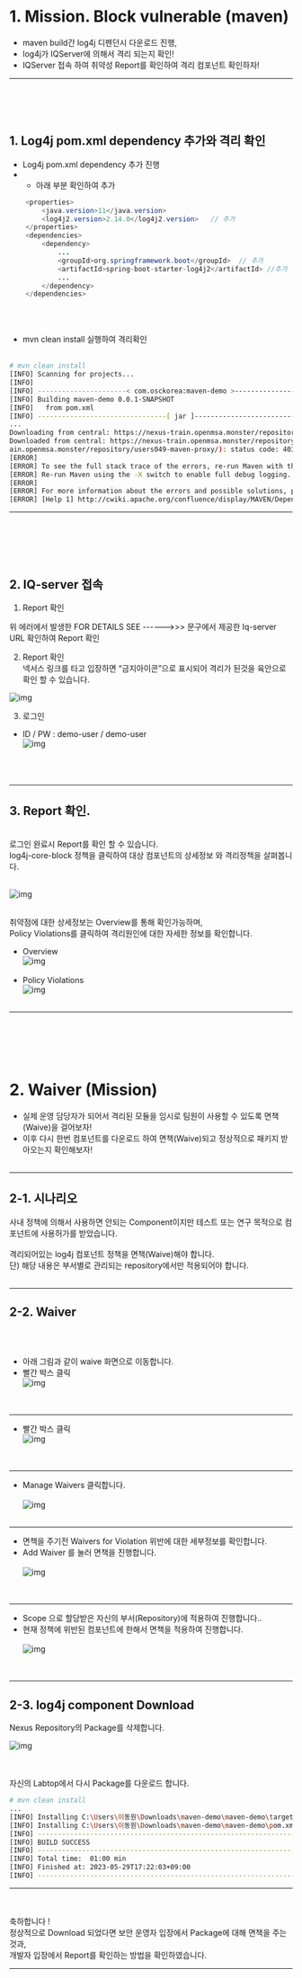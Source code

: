 # 1. Mission. Block vulnerable (maven)
* maven build간 log4j 디펜던시 다운로드 진행,
* log4j가 IQServer에 의해서 격리 되는지 확인! 
* IQServer 접속 하여 취약성 Report를 확인하여 격리 컴포넌트 확인하자! 
---
<br><br><br>
## 1. Log4j pom.xml dependency 추가와 격리 확인
* Log4j pom.xml dependency 추가 진행 
* * 아래 부분 확인하여 추가
``` java
	<properties>
		<java.version>11</java.version>
		<log4j2.version>2.14.0</log4j2.version>   // 추가
	</properties>
	<dependencies>
        <dependency>
            ...
            <groupId>org.springframework.boot</groupId>  // 추가
            <artifactId>spring-boot-starter-log4j2</artifactId> //추가
            ...
        </dependency>
	</dependencies>

```
<br><br>
* mvn clean install 실행하여 격리확인 <br><br>
``` bash
# mvn clean install 
[INFO] Scanning for projects...
[INFO] 
[INFO] ----------------------< com.osckorea:maven-demo >-----------------------
[INFO] Building maven-demo 0.0.1-SNAPSHOT
[INFO]   from pom.xml
[INFO] --------------------------------[ jar ]---------------------------------
...
Downloading from central: https://nexus-train.openmsa.monster/repository/users049-maven-proxy/org/apache/apache/21/apache-21.pom
Downloaded from central: https://nexus-train.openmsa.monster/repository/users049-maven-proxy/org/apache/apache/21/apache-21.pom (17 kB at 56 kB/s)
ain.openmsa.monster/repository/users049-maven-proxy/): status code: 403, reason phrase: -------------------->>> REQUESTED ITEM IS QUARANTINED -------------------->>> FOR DETAILS SEE ------>>> http://iq-train.openmsa.monster:8070/ui/links/repositories/quarantinedComponent/OTBhYmNlODc3YzJkNDlhOGJmZDE2OGFmMWQ0MjU5ZTQ <<<------ (403) -> [Help 1]
[ERROR]
[ERROR] To see the full stack trace of the errors, re-run Maven with the -e switch.
[ERROR] Re-run Maven using the -X switch to enable full debug logging.
[ERROR]
[ERROR] For more information about the errors and possible solutions, please read the following articles:
[ERROR] [Help 1] http://cwiki.apache.org/confluence/display/MAVEN/DependencyResolutionException
```
---



<br><br><br><br>
## 2. IQ-server 접속
1.  Report 확인 

위 에러에서 발생한 FOR DETAILS SEE ------>>>  문구에서 제공한 Iq-server URL 확인하여 Report 확인 


2. Report 확인 <br>
넥서스 링크를 타고 입장하면 “금지아이콘”으로 표시되어 격리가 된것을 육안으로 확인 할 수 있습니다.

![img](https://github.com/OSCKOREA-WORKSHOP/NEXUS-FIREWALL-202306/blob/master/img/nexus_fw_img/1-nexus-repo-quarantine-icon.png)

3. 로그인
* ID / PW : demo-user / demo-user <br>
![img](https://github.com/OSCKOREA-WORKSHOP/NEXUS-FIREWALL-202306/blob/master/img/iq-server-login.png)
<br><br><br><br>
---
## 3. Report 확인.
<br> 
로그인 완료시 Report를 확인 할 수 있습니다.<br>
log4j-core-block 정책을 클릭하여 대상 컴포넌트의 상세정보 와 격리정책을 살펴봅니다. <br><br>

![img](https://github.com/OSCKOREA-WORKSHOP/NEXUS-FIREWALL-202306/blob/master/img/nexus_fw_img/2-iqserver-report.png) <br><br>

취약점에 대한 상세정보는 Overview를 통해 확인가능하며,   
Policy Violations를 클릭하여 격리원인에 대한 자세한 정보를 확인합니다.
* Overview <br>
![img](https://github.com/OSCKOREA-WORKSHOP/NEXUS-FIREWALL-202306/blob/master/img/nexus_fw_img/3-report-overview.png) <br><br>
* Policy Violations <br>
![img](https://github.com/OSCKOREA-WORKSHOP/NEXUS-FIREWALL-202306/blob/master/img/nexus_fw_img/4-policy-violations.png) <br><br>

---

<br><br><br><br>
# 2. Waiver (Mission)
* 실제 운영 담당자가 되어서 격리된 모듈을 임시로 팀원이 사용할 수 있도록 면책(Waive)을 걸어보자!
* 이후 다시 한번 컴포넌트를 다운로드 하여 면책(Waive)되고 정상적으로 패키지 받아오는지 확인해보자!
<br><br>

---

## 2-1. 시나리오

사내 정책에 의해서 사용하면 안되는 Component이지만 테스트 또는 연구 목적으로 컴포넌트에 사용허가를 받았습니다. <br><br>
격리되어있는 log4j 컴포넌트 정책을 면책(Waive)해야 합니다.<br>
단) 해당 내용은 부서별로 관리되는 repository에서만 적용되어야 합니다. <br><br>

---

## 2-2. Waiver
<br><br>

* 아래 그림과 같이 waive 화면으로 이동합니다. <br>
* 빨간 박스 클릭 <br>
![img](https://github.com/OSCKOREA-WORKSHOP/NEXUS-FIREWALL-202306/blob/master/img/nexus_fw_img/2-iqserver-report.png) <br><br><br>

---

* 빨간 박스 클릭 <br>
![img](https://github.com/OSCKOREA-WORKSHOP/NEXUS-FIREWALL-202306/blob/master/img/nexus_fw_img/4-policy-violations.png) <br><br><br>

---

* Manage Waivers 클릭합니다. <br><br>
![img](https://github.com/OSCKOREA-WORKSHOP/NEXUS-FIREWALL-202306/blob/master/img/nexus_fw_img/5-manage-waivers.png) <br><br>

---

* 면책을 주기전 Waivers for Violation 위반에 대한 세부정보를 확인합니다.
* Add Waiver 를 눌러 면책을 진행합니다. <br><br>
![img](https://github.com/OSCKOREA-WORKSHOP/NEXUS-FIREWALL-202306/blob/master/img/nexus_fw_img/6-add-waiver.png) <br><br><br>

---

* Scope 으로 할당받은 자신의 부서(Repository)에 적용하여 진행합니다..
* 현재 정책에 위반된 컴포넌트에 한해서 면책을 적용하여 진행합니다.<br><br>
![img](https://github.com/OSCKOREA-WORKSHOP/NEXUS-FIREWALL-202306/blob/master/img/nexus_fw_img/7-wavie-create.png) <br><br><br>


---

## 2-3. log4j component Download

Nexus Repository의 Package를 삭제합니다.

![img](https://github.com/OSCKOREA-WORKSHOP/NEXUS-FIREWALL-202306/blob/master/img/nexus_fw_img/8-log4j-dependency-remove.png) <br><br><br>

자신의 Labtop에서 다시 Package를 다운로드 합니다.

``` bash
# mvn clean install
...
[INFO] Installing C:\Users\이동원\Downloads\maven-demo\maven-demo\target\maven-demo-0.0.1-SNAPSHOT.jar to C:\Users\이동원\.m2\repository\com\osckorea\maven-demo\0.0.1-SNAPSHOT\maven-demo-0.0.1-SNAPSHOT.jar
[INFO] Installing C:\Users\이동원\Downloads\maven-demo\maven-demo\pom.xml to C:\Users\이동원\.m2\repository\com\osckorea\maven-demo\0.0.1-SNAPSHOT\maven-demo-0.0.1-SNAPSHOT.pom
[INFO] ------------------------------------------------------------------------
[INFO] BUILD SUCCESS
[INFO] ------------------------------------------------------------------------
[INFO] Total time:  01:00 min
[INFO] Finished at: 2023-05-29T17:22:03+09:00
[INFO] ------------------------------------------------------------------------
```

---
<br><br>
축하합니다 !<br> 
정상적으로 Download 되었다면 보안 운영자 입장에서 Package에 대해 면책을 주는것과,<br>
개발자 입장에서 Report를 확인하는 방법을 확인하였습니다.




---
